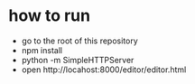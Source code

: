 
# how to run

- go to the root of this repository
- npm install
- python -m SimpleHTTPServer
- open http://locahost:8000/editor/editor.html
